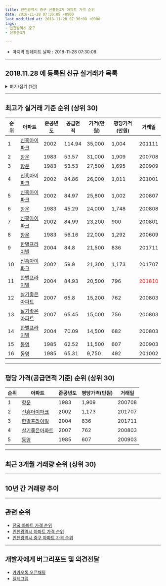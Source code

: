 ```yaml
---
title: 인천광역시 중구 신흥동3가 아파트 가격 순위
date: 2018-11-28 07:30:08 +0900
last_modified_at: 2018-11-28 07:30:08 +0900
tags:
- 인천광역시 중구
- 신흥동3가

---
```


* 마지막 업데이트 날짜 : 2018-11-28 07:30:08

---

## 2018.11.28 에 등록된 신규 실거래가 목록

<details>
<summary>펴기/접기 (1건)</summary>
<div markdown="1">

|아파트|준공년도|공급면적|가격(만원)|평당가격(만원)|거래일|
|---|---|---|---|---|---|
|[항운](https://search.naver.com/search.naver?query=%EC%9D%B8%EC%B2%9C%EA%B4%91%EC%97%AD%EC%8B%9C+%EC%A4%91%EA%B5%AC+%EC%8B%A0%ED%9D%A5%EB%8F%993%EA%B0%80+%ED%95%AD%EC%9A%B4)|1983|45.29|15,500|1,129|<span style="color:red">201811</span>|


</div>
</details>

---

## 최고가 실거래 기준 순위 (상위 30)


|순위|아파트|준공년도|공급면적|가격(만원)|평당가격(만원)|거래일|
|---|---|---|---|---|---|---|
|1|[신흥아이파크](https://search.naver.com/search.naver?query=%EC%9D%B8%EC%B2%9C%EA%B4%91%EC%97%AD%EC%8B%9C+%EC%A4%91%EA%B5%AC+%EC%8B%A0%ED%9D%A5%EB%8F%993%EA%B0%80+%EC%8B%A0%ED%9D%A5%EC%95%84%EC%9D%B4%ED%8C%8C%ED%81%AC)|2002|114.94|35,000|1,004|201111|
|2|[항운](https://search.naver.com/search.naver?query=%EC%9D%B8%EC%B2%9C%EA%B4%91%EC%97%AD%EC%8B%9C+%EC%A4%91%EA%B5%AC+%EC%8B%A0%ED%9D%A5%EB%8F%993%EA%B0%80+%ED%95%AD%EC%9A%B4)|1983|53.57|31,000|1,909|200708|
|3|[항운](https://search.naver.com/search.naver?query=%EC%9D%B8%EC%B2%9C%EA%B4%91%EC%97%AD%EC%8B%9C+%EC%A4%91%EA%B5%AC+%EC%8B%A0%ED%9D%A5%EB%8F%993%EA%B0%80+%ED%95%AD%EC%9A%B4)|1983|53.53|27,500|1,695|200909|
|4|[신흥아이파크](https://search.naver.com/search.naver?query=%EC%9D%B8%EC%B2%9C%EA%B4%91%EC%97%AD%EC%8B%9C+%EC%A4%91%EA%B5%AC+%EC%8B%A0%ED%9D%A5%EB%8F%993%EA%B0%80+%EC%8B%A0%ED%9D%A5%EC%95%84%EC%9D%B4%ED%8C%8C%ED%81%AC)|2002|84.86|26,000|1,011|201001|
|5|[신흥아이파크](https://search.naver.com/search.naver?query=%EC%9D%B8%EC%B2%9C%EA%B4%91%EC%97%AD%EC%8B%9C+%EC%A4%91%EA%B5%AC+%EC%8B%A0%ED%9D%A5%EB%8F%993%EA%B0%80+%EC%8B%A0%ED%9D%A5%EC%95%84%EC%9D%B4%ED%8C%8C%ED%81%AC)|2002|84.97|25,800|1,002|200807|
|6|[항운](https://search.naver.com/search.naver?query=%EC%9D%B8%EC%B2%9C%EA%B4%91%EC%97%AD%EC%8B%9C+%EC%A4%91%EA%B5%AC+%EC%8B%A0%ED%9D%A5%EB%8F%993%EA%B0%80+%ED%95%AD%EC%9A%B4)|1983|45.29|24,000|1,748|200808|
|7|[신흥아이파크](https://search.naver.com/search.naver?query=%EC%9D%B8%EC%B2%9C%EA%B4%91%EC%97%AD%EC%8B%9C+%EC%A4%91%EA%B5%AC+%EC%8B%A0%ED%9D%A5%EB%8F%993%EA%B0%80+%EC%8B%A0%ED%9D%A5%EC%95%84%EC%9D%B4%ED%8C%8C%ED%81%AC)|2002|84.99|23,200|900|200801|
|8|[항운](https://search.naver.com/search.naver?query=%EC%9D%B8%EC%B2%9C%EA%B4%91%EC%97%AD%EC%8B%9C+%EC%A4%91%EA%B5%AC+%EC%8B%A0%ED%9D%A5%EB%8F%993%EA%B0%80+%ED%95%AD%EC%9A%B4)|1983|56.16|22,000|1,292|200609|
|9|[한별프라이빌](https://search.naver.com/search.naver?query=%EC%9D%B8%EC%B2%9C%EA%B4%91%EC%97%AD%EC%8B%9C+%EC%A4%91%EA%B5%AC+%EC%8B%A0%ED%9D%A5%EB%8F%993%EA%B0%80+%ED%95%9C%EB%B3%84%ED%94%84%EB%9D%BC%EC%9D%B4%EB%B9%8C)|2004|84.8|21,500|836|201711|
|10|[신흥아이파크](https://search.naver.com/search.naver?query=%EC%9D%B8%EC%B2%9C%EA%B4%91%EC%97%AD%EC%8B%9C+%EC%A4%91%EA%B5%AC+%EC%8B%A0%ED%9D%A5%EB%8F%993%EA%B0%80+%EC%8B%A0%ED%9D%A5%EC%95%84%EC%9D%B4%ED%8C%8C%ED%81%AC)|2002|59.9|21,300|1,173|201707|
|11|[한별프라이빌](https://search.naver.com/search.naver?query=%EC%9D%B8%EC%B2%9C%EA%B4%91%EC%97%AD%EC%8B%9C+%EC%A4%91%EA%B5%AC+%EC%8B%A0%ED%9D%A5%EB%8F%993%EA%B0%80+%ED%95%9C%EB%B3%84%ED%94%84%EB%9D%BC%EC%9D%B4%EB%B9%8C)|2004|84.93|20,500|796|<span style="color:red">201810</span>|
|12|[살기좋은아파트](https://search.naver.com/search.naver?query=%EC%9D%B8%EC%B2%9C%EA%B4%91%EC%97%AD%EC%8B%9C+%EC%A4%91%EA%B5%AC+%EC%8B%A0%ED%9D%A5%EB%8F%993%EA%B0%80+%EC%82%B4%EA%B8%B0%EC%A2%8B%EC%9D%80%EC%95%84%ED%8C%8C%ED%8A%B8)|2007|65.8|15,200|762|200803|
|13|[살기좋은아파트](https://search.naver.com/search.naver?query=%EC%9D%B8%EC%B2%9C%EA%B4%91%EC%97%AD%EC%8B%9C+%EC%A4%91%EA%B5%AC+%EC%8B%A0%ED%9D%A5%EB%8F%993%EA%B0%80+%EC%82%B4%EA%B8%B0%EC%A2%8B%EC%9D%80%EC%95%84%ED%8C%8C%ED%8A%B8)|2007|65.45|15,000|756|200803|
|14|[한별프라이빌](https://search.naver.com/search.naver?query=%EC%9D%B8%EC%B2%9C%EA%B4%91%EC%97%AD%EC%8B%9C+%EC%A4%91%EA%B5%AC+%EC%8B%A0%ED%9D%A5%EB%8F%993%EA%B0%80+%ED%95%9C%EB%B3%84%ED%94%84%EB%9D%BC%EC%9D%B4%EB%B9%8C)|2004|70.09|14,500|682|200803|
|15|[동영](https://search.naver.com/search.naver?query=%EC%9D%B8%EC%B2%9C%EA%B4%91%EC%97%AD%EC%8B%9C+%EC%A4%91%EA%B5%AC+%EC%8B%A0%ED%9D%A5%EB%8F%993%EA%B0%80+%EB%8F%99%EC%98%81)|1985|62.52|11,500|607|200903|
|16|[동영](https://search.naver.com/search.naver?query=%EC%9D%B8%EC%B2%9C%EA%B4%91%EC%97%AD%EC%8B%9C+%EC%A4%91%EA%B5%AC+%EC%8B%A0%ED%9D%A5%EB%8F%993%EA%B0%80+%EB%8F%99%EC%98%81)|1985|65.31|9,750|492|201002|


---

## 평당 가격(공급면적 기준) 순위 (상위 30)


|순위|아파트|준공년도|평당가격(만원)|거래일|
|---|---|---|---|---|
|1|[항운](https://search.naver.com/search.naver?query=%EC%9D%B8%EC%B2%9C%EA%B4%91%EC%97%AD%EC%8B%9C+%EC%A4%91%EA%B5%AC+%EC%8B%A0%ED%9D%A5%EB%8F%993%EA%B0%80+%ED%95%AD%EC%9A%B4)|1983|1,909|200708|
|2|[신흥아이파크](https://search.naver.com/search.naver?query=%EC%9D%B8%EC%B2%9C%EA%B4%91%EC%97%AD%EC%8B%9C+%EC%A4%91%EA%B5%AC+%EC%8B%A0%ED%9D%A5%EB%8F%993%EA%B0%80+%EC%8B%A0%ED%9D%A5%EC%95%84%EC%9D%B4%ED%8C%8C%ED%81%AC)|2002|1,173|201707|
|3|[한별프라이빌](https://search.naver.com/search.naver?query=%EC%9D%B8%EC%B2%9C%EA%B4%91%EC%97%AD%EC%8B%9C+%EC%A4%91%EA%B5%AC+%EC%8B%A0%ED%9D%A5%EB%8F%993%EA%B0%80+%ED%95%9C%EB%B3%84%ED%94%84%EB%9D%BC%EC%9D%B4%EB%B9%8C)|2004|836|201711|
|4|[살기좋은아파트](https://search.naver.com/search.naver?query=%EC%9D%B8%EC%B2%9C%EA%B4%91%EC%97%AD%EC%8B%9C+%EC%A4%91%EA%B5%AC+%EC%8B%A0%ED%9D%A5%EB%8F%993%EA%B0%80+%EC%82%B4%EA%B8%B0%EC%A2%8B%EC%9D%80%EC%95%84%ED%8C%8C%ED%8A%B8)|2007|762|200803|
|5|[동영](https://search.naver.com/search.naver?query=%EC%9D%B8%EC%B2%9C%EA%B4%91%EC%97%AD%EC%8B%9C+%EC%A4%91%EA%B5%AC+%EC%8B%A0%ED%9D%A5%EB%8F%993%EA%B0%80+%EB%8F%99%EC%98%81)|1985|607|200903|


---

## 최근 3개월 거래량 순위 (상위 30)


<div style="width:100%;">
    <canvas id="deal_count_ranking" height="250"></canvas>
</div>


<script>
new Chart(document.getElementById("deal_count_ranking"), {
    type: 'horizontalBar',
    data: {
        labels: ['신흥아이파크', '항운', '한별프라이빌'],
        datasets: [{
            label: '실거래 수',
            data: [5, 5, 2],
            borderColor: "rgba(255, 0, 128, 1)",
            backgroundColor: "rgba(255, 0, 128, 0.5)",
            fill: false,
        }]
    },
    options: {
        responsive: true,
        title: {
            display: true,
            text: '최근 3개월 거래량 순위'
        },
        tooltips: {
            mode: 'index',
            intersect: false,
            callbacks: {
                title: function(tooltipItems, data) {
                    return "실거래 수:";
                },
                label: function(tooltipItem, data) {
                    return data.labels[tooltipItem.index] + ": " + tooltipItem.xLabel;
                }
            }
        },
        hover: {
            mode: 'nearest',
            intersect: true
        },
        scales: {
            xAxes: [{
                display: true,
                scaleLabel: {
                    display: true,
                    labelString: '실거래 수'
                },
                ticks: {
                    suggestedMin: 0,
                }
            }],
            yAxes: [{
                display: true,
                ticks: {
                    autoSkip: false,
                    callback: function(value, index, values) {
                        if (value.length > 15)
                            return value.substr(0, 13) + "...";
                        else
                            return value;
                    }
                },
                scaleLabel: {
                    display: false,
                }
            }]
        }
    }
});

</script>


---

## 10년 간 거래량 추이


<div style="width:100%;">
    <canvas id="deal_progress" height="250"></canvas>
</div>

<script>
new Chart(document.getElementById("deal_progress"), {
    type: 'line',
    data: {
        labels: ['200811','200812','200901','200902','200903','200904','200905','200906','200907','200908','200909','200910','200911','200912','201001','201002','201003','201004','201005','201006','201007','201008','201009','201010','201011','201012','201101','201102','201103','201104','201105','201106','201107','201108','201109','201110','201111','201112','201201','201202','201203','201204','201205','201206','201207','201208','201209','201210','201211','201212','201301','201302','201303','201304','201305','201306','201307','201308','201309','201310','201311','201312','201401','201402','201403','201404','201405','201406','201407','201408','201409','201410','201411','201412','201501','201502','201503','201504','201505','201506','201507','201508','201509','201510','201511','201512','201601','201602','201603','201604','201605','201606','201607','201608','201609','201610','201611','201612','201701','201702','201703','201704','201705','201706','201707','201708','201709','201710','201711','201712','201801','201802','201803','201804','201805','201806','201807','201808','201809','201810','201811'],
        datasets: [{
            label: '실거래 수',
            pointRadius: 1,
            data: [3, 4, 7, 17, 16, 9, 12, 20, 21, 14, 18, 14, 6, 9, 12, 8, 12, 8, 4, 7, 10, 8, 7, 6, 9, 17, 19, 8, 17, 15, 6, 11, 2, 3, 7, 5, 5, 10, 3, 8, 11, 5, 6, 5, 3, 2, 11, 6, 13, 7, 6, 6, 15, 13, 9, 8, 10, 7, 8, 13, 8, 11, 11, 20, 10, 12, 8, 9, 8, 10, 17, 22, 14, 12, 25, 15, 25, 20, 21, 13, 25, 13, 14, 16, 10, 8, 10, 9, 5, 7, 22, 18, 20, 24, 29, 19, 15, 11, 10, 15, 18, 10, 14, 18, 13, 21, 22, 7, 11, 15, 12, 8, 6, 9, 7, 11, 6, 15, 3, 7, 2],
            borderColor: "rgba(255, 201, 14, 1)",
            backgroundColor: "rgba(255, 201, 14, 0.5)",
            fill: true,
        }]
    },
    options: {
        responsive: true,
        title: {
            display: true,
            text: '10년간 거래량 추이'
        },
        tooltips: {
            mode: 'index',
            intersect: false,
        },
        hover: {
            mode: 'nearest',
            intersect: true
        },
        scales: {
            xAxes: [{
                display: true,
                scaleLabel: {
                    display: true,
                    labelString: '년/월'
                }
            }],
            yAxes: [{
                display: true,
                ticks: {
                    suggestedMin: 0,
                },
                scaleLabel: {
                    display: true,
                    labelString: '실거래 수'
                }
            }]
        }
    }
});

</script>


---

## 관련 순위

- [전국 아파트 가격 순위](https://inasie.github.io/apt-ranking/전국)
- [인천광역시 아파트 가격 순위](https://inasie.github.io/apt-ranking/인천광역시)
- [인천광역시 중구 아파트 가격 순위](https://inasie.github.io/apt-ranking/인천광역시-중구)


---

## 개발자에게 버그리포트 및 의견전달

- [카카오톡 오픈채팅](https://open.kakao.com/o/gLJUAP4)
- [텔레그램](https://t.me/inasie)

